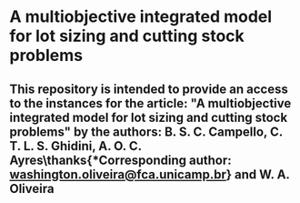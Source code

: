 # A multiobjective integrated model for lot sizing and cutting stock problems

## This repository is intended to provide an access to the instances for the article: "A multiobjective integrated model for lot sizing and cutting stock problems" by the authors: B. S. C. Campello, C. T. L. S. Ghidini, A. O. C. Ayres\thanks{*Corresponding author: washington.oliveira@fca.unicamp.br} and W. A. Oliveira
